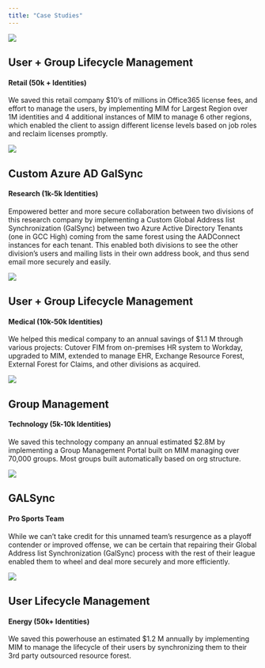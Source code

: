 ```yaml
---
title: "Case Studies"
---
```

![](/img/retail.webp)

## User + Group Lifecycle Management
#### Retail (50k + Identities)

We saved this retail company $10’s of millions in Office365 license fees, and effort to manage the users, by implementing MIM for Largest Region over 1M identities and 4 additional instances of MIM to manage 6 other regions, which enabled the client to assign different license levels based on job roles and reclaim licenses promptly.

![](/img/research.webp)

## Custom Azure AD GalSync

#### Research (1k-5k Identities)

Empowered better and more secure collaboration between two divisions of this research company by implementing a Custom Global Address list Synchronization (GalSync) between two Azure Active Directory Tenants (one in GCC High) coming from the same forest using the AADConnect instances for each tenant. This enabled both divisions to see the other division’s users and mailing lists in their own address book, and thus send email more securely and easily.

![](/img/medical.webp)

## User + Group Lifecycle Management

#### Medical (10k-50k Identities)

We helped this medical company to an annual savings of $1.1 M through various projects:  Cutover FIM from on-premises HR system to Workday, upgraded to MIM, extended to manage EHR, Exchange Resource Forest, External Forest for Claims, and other divisions as acquired.

![](/img/technology.webp)

## Group Management

#### Technology (5k-10k Identities)

We saved this technology company an annual estimated $2.8M by implementing a Group Management Portal built on MIM managing over 70,000 groups. Most groups built automatically based on org structure.

![](/img/pro-sports.webp)

## GALSync
#### Pro Sports Team

While we can’t take credit for this unnamed team’s resurgence as a playoff contender or improved offense, we can be certain that repairing their Global Address list Synchronization (GalSync) process with the rest of their league enabled them to wheel and deal more securely and more efficiently.

![](/img/energy.webp)

## User Lifecycle Management
#### Energy (50k+ Identities)

We saved this powerhouse an estimated $1.2 M annually by implementing MIM to manage the lifecycle of their users by synchronizing them to their 3rd party outsourced resource forest.